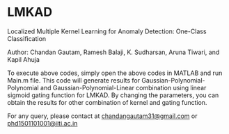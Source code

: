 # LMKAD
Localized Multiple Kernel Learning for Anomaly Detection: One-Class Classification 

Author: Chandan Gautam, Ramesh Balaji, K. Sudharsan, Aruna Tiwari, and Kapil Ahuja


To execute above codes, simply open the above codes in MATLAB and run Main.m file. This code will generate results for Gaussian-Polynomial-Polynomial and Gaussian-Polynomial-Linear combination using linear sigmoid gating function for LMKAD. By changing the parameters, you can obtain the results for other combination of kernel and gating function.


For any query, please contact at chandangautam31@gmail.com or phd1501101001@iiti.ac.in
